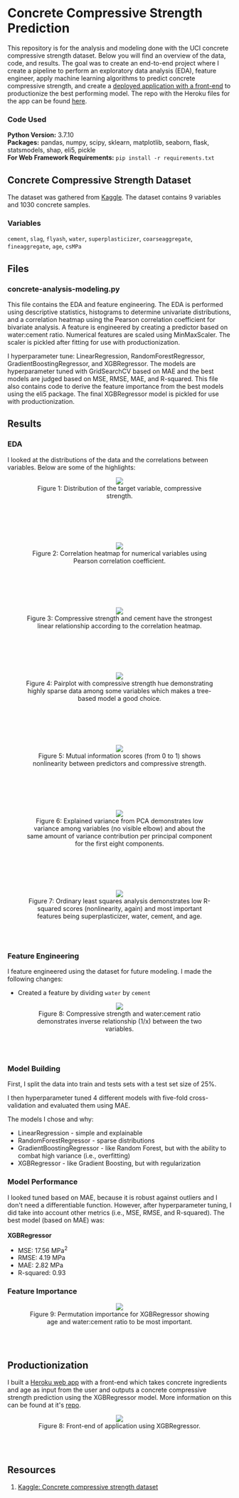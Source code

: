 # Concrete Compressive Strength Prediction

This repository is for the analysis and modeling done with the UCI concrete compressive strength dataset. Below you will find an overview of the data, code, and results. The goal was to create an end-to-end project where I create a pipeline to perform an exploratory data analysis (EDA), feature engineer, apply machine learning algorithms to predict concrete compressive strength, and create a [deployed application with a front-end](https://predict-compressive-strength.herokuapp.com/) to productionize the best performing model. The repo with the Heroku files for the app can be found [here](https://github.com/michaelbryantds/concrete-strength-pred-app).

### Code Used 

**Python Version:** 3.7.10 <br />
**Packages:** pandas, numpy, scipy, sklearn, matplotlib, seaborn, flask, statsmodels, shap, eli5, pickle<br />
**For Web Framework Requirements:**  ```pip install -r requirements.txt```  

## Concrete Compressive Strength Dataset

The dataset was gathered from [Kaggle](https://www.kaggle.com/maajdl/yeh-concret-data). The dataset contains 9 variables and 1030 concrete samples.

### Variables

`cement`, `slag`, `flyash`, `water`, `superplasticizer`, `coarseaggregate`, `fineaggregate`, `age`, `csMPa`

## Files

### concrete-analysis-modeling.py

This file contains the EDA and feature engineering. The EDA is performed using descriptive statistics, histograms to determine univariate distributions, and a correlation heatmap using the Pearson correlation coefficient for bivariate analysis. A feature is engineered by creating a predictor based on water:cement ratio. Numerical features are scaled using MinMaxScaler. The scaler is pickled after fitting for use with productionization.

I hyperparameter tune: LinearRegression, RandomForestRegressor, GradientBoostingRegressor, and XGBRegressor. The models are hyperparameter tuned with GridSearchCV based on MAE and the best models are judged based on MSE, RMSE, MAE, and R-squared. This file also contains code to derive the feature importance from the best models using the eli5 package. The final XGBRegressor model is pickled for use with productionization.

## Results

### EDA

I looked at the distributions of the data and the correlations between variables. Below are some of the highlights:


<div align="center">
  
<figure>
<img src="images/csmpa.jpg"><br/>
  <figcaption>Figure 1: Distribution of the target variable, compressive strength.</figcaption>
</figure>
<br/><br/>
  
</div>

<br/>
<br/>

<div align="center">
  
<figure>
<img src="images/corrmap.jpg"><br/>
  <figcaption>Figure 2: Correlation heatmap for numerical variables using Pearson correlation coefficient.</figcaption>
</figure>
<br/><br/>
  
</div>

<br/>
<br/>

<div align="center">
  
<figure>
<img src="images/csmpa-cement.jpg"><br/>
  <figcaption>Figure 3: Compressive strength and cement have the strongest linear relationship according to the correlation heatmap.</figcaption>
</figure>
<br/><br/>
  
</div>

<br/>
<br/>

<div align="center">
  
<figure>
<img src="images/pairplot.jpg"><br/>
  <figcaption>Figure 4: Pairplot with compressive strength hue demonstrating highly sparse data among some variables which makes a tree-based model a good choice.</figcaption>
</figure>
<br/><br/>
  
</div>

<br/>
<br/>

<div align="center">
  
<figure>
<img src="images/mi.jpg"><br/>
  <figcaption>Figure 5: Mutual information scores (from 0 to 1) shows nonlinearity between predictors and compressive strength.</figcaption>
</figure>
<br/><br/>
  
</div>

<br/>
<br/>

<div align="center">
  
<figure>
<img src="images/pca2.jpg"><br/>
  <figcaption>Figure 6: Explained variance from PCA demonstrates low variance among variables (no visible elbow) and about the same amount of variance contribution per principal component for the first eight components.</figcaption>
</figure>
<br/><br/>
  
</div>

<br/>
<br/>

<div align="center">

<figure>
<img src="images/ols-fixed.JPG"><br/>
  <figcaption>Figure 7: Ordinary least squares analysis demonstrates low R-squared scores (nonlinearity, again) and most important features being superplasticizer, water, cement, and age.</figcaption>
</figure>
<br/><br/>
  
</div>

  

### Feature Engineering

I feature engineered using the dataset for future modeling. I made the following changes:
* Created a feature by dividing `water` by `cement`

<div align="center">

<figure>
<img src="images/wcratio.jpg"><br/>
  <figcaption>Figure 8: Compressive strength and water:cement ratio demonstrates inverse relationship (1/x) between the two variables.</figcaption>
</figure>
<br/><br/>
  
</div>

### Model Building

First, I split the data into train and tests sets with a test set size of 25%.

I then hyperparameter tuned 4 different models with five-fold cross-validation and evaluated them using MAE.

The models I chose and why:
* LinearRegression - simple and explainable
* RandomForestRegressor - sparse distributions
* GradientBoostingRegressor - like Random Forest, but with the ability to combat high variance (i.e., overfitting)
* XGBRegressor - like Gradient Boosting, but with regularization


### Model Performance

I looked tuned based on MAE, because it is robust against outliers and I don't need a differentiable function. However, after hyperparameter tuning, I did take into account other metrics (i.e., MSE, RMSE, and R-squared). The best model (based on MAE) was:
<br/><br/>
**XGBRegressor**
* MSE: 17.56 MPa<sup>2</sup>
* RMSE: 4.19 MPa
* MAE: 2.82 MPa
* R-squared: 0.93

### Feature Importance


<div align="center">
  
<figure>
<img src="images/permimp.jpg"><br/>
  <figcaption>Figure 9: Permutation importance for XGBRegressor showing age and water:cement ratio to be most important.</figcaption>
</figure>
<br/><br/>
  
</div>

## Productionization

I built a [Heroku web app](https://predict-compressive-strength.herokuapp.com/) with a front-end which takes concrete ingredients and age as input from the user and outputs a concrete compressive strength prediction using the XGBRegressor model. More information on this can be found at it's [repo](https://github.com/michaelbryantds/concrete-strength-pred-app).

<div align="center">
  
<figure>
<img src="images/concrete-frontend-fixed.gif"><br/>
  <figcaption>Figure 8: Front-end of application using XGBRegressor.</figcaption>
</figure>
<br/><br/>
  
</div>

## Resources

1. [Kaggle: Concrete compressive strength dataset](https://www.kaggle.com/maajdl/yeh-concret-data)
